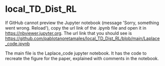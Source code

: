 # local_TD_Dist_RL

If GitHub cannot preview the Jupyter notebook (message 'Sorry, something went wrong. Reload'), copy the url link of the .ipynb file and open it in https://nbviewer.jupyter.org. The url link that you should see is https://github.com/pablotanoretamales/local_TD_Dist_RL/blob/main/Laplace_code.ipynb

The main file is the Laplace_code jupyter notebook. It has the code to recreate the figure for the paper, explained with comments in the notebook.
